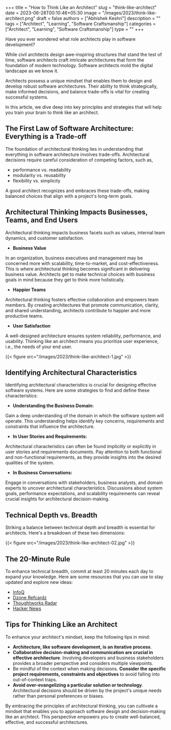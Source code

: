 +++
title = "How to Think Like an Architect"
slug = "think-like-architect"
date = 2023-06-28T00:10:46+05:30
image = "/images/2023/think-like-architect.png"
draft = false
authors = ["Abhishek Keshri"]
description = ""
tags = ["Architect", "Learning", "Software Craftsmanship"]
categories = ["Architect", "Learning", "Software Craftsmanship"]
type = ""
+++

Have you ever wondered what role architects play in software development? 

While civil architects design awe-inspiring structures that stand the test of time, software architects craft intricate architectures that form the foundation of modern technology. Software architects mold the digital landscape as we know it. 

Architects possess a unique mindset that enables them to design and develop robust software architectures. Their ability to think strategically, make informed decisions, and balance trade-offs is vital for creating successful systems.

In this article, we dive deep into key principles and strategies that will help you train your brain to think like an architect.

## The First Law of Software Architecture: Everything is a Trade-off

The foundation of architectural thinking lies in understanding that everything in software architecture involves trade-offs.
Architectural decisions require careful consideration of competing factors, such as, 
- performance vs. readability
- modularity vs. reusability
- flexibility vs. simplicity

A good architect recognizes and embraces these trade-offs, making balanced choices that align with a project's long-term goals.

## Architectural Thinking Impacts Businesses, Teams, and End Users 

Architectural thinking impacts business facets such as values, internal team dynamics, and customer satisfaction. 

- **Business Value**
  
In an organization, business executives and management may be concerned more with scalability, time-to-market, and cost-effectiveness. 
This is where architectural thinking becomes significant in delivering business value. Architects get to make technical choices with business goals in mind because they get to think more holistically.
 
- **Happier Teams**

Architectural thinking fosters effective collaboration and empowers team members. By creating architectures that promote communication, clarity, and shared understanding, architects contribute to happier and more productive teams.

- **User Satisfaction**

A well-designed architecture ensures system reliability, performance, and usability. Thinking like an architect means you prioritize user experience, i.e., the needs of your end user.


{{< figure src="/images/2023/think-like-architect-1.jpg" >}}



## Identifying Architectural Characteristics

Identifying architectural characteristics is crucial for designing effective software systems.
Here are some strategies to find and define these characteristics:

- **Understanding the Business Domain:**

Gain a deep understanding of the domain in which the software system will operate.
This understanding helps identify key concerns, requirements and constraints that influence the architecture.

- **In User Stories and Requirements:**

Architectural characteristics can often be found implicitly or explicitly in user stories and requirements documents.
Pay attention to both functional and non-functional requirements, as they provide insights into the desired qualities of the system.

- **In Business Conversations:**

Engage in conversations with stakeholders, business analysts, and domain experts to uncover architectural characteristics.
Discussions about system goals, performance expectations, and scalability requirements can reveal crucial insights for architectural decision-making.

## Technical Depth vs. Breadth

Striking a balance between technical depth and breadth is essential for architects.
Here's a breakdown of these two dimensions:

{{< figure src="/images/2023/think-like-architect-02.jpg" >}}

## The 20-Minute Rule

To enhance technical breadth, commit at least 20 minutes each day to expand your knowledge.
Here are some resources that you can use to stay updated and explore new ideas:

-   [InfoQ](https://www.infoq.com/)
-   [Dzone Refcardz](https://dzone.com/refcardz)
-   [Thoughtworks Radar](https://www.thoughtworks.com/radar)
-   [Hacker News](https://news.ycombinator.com/)

## Tips for Thinking Like an Architect

To enhance your architect's mindset, keep the following tips in mind:

-   **Architecture, like software development, is an iterative process**.
-   **Collaborative decision-making and communication are crucial in effective architecture**.
    Involving developers and business stakeholders provides a broader perspective and considers multiple viewpoints.
-   Be mindful of the context when making decisions.
    **Consider the specific project requirements, constraints and objectives** to avoid falling into out-of-context traps.
-   **Avoid over-evangelizing a particular solution or technology**.
    Architectural decisions should be driven by the project's unique needs rather than personal preferences or biases.


By embracing the principles of architectural thinking, you can cultivate a mindset that enables you to approach software design and decision-making like an architect.
This perspective empowers you to create well-balanced, effective, and successful architectures.
